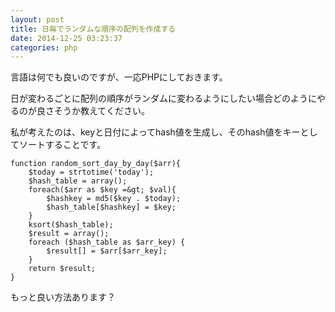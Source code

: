 ```yaml
---
layout: post
title: 日毎でランダムな順序の配列を作成する
date: 2014-12-25 03:23:37
categories: php
---
```

<p>言語は何でも良いのですが、一応PHPにしておきます。</p>

<p>日が変わるごとに配列の順序がランダムに変わるようにしたい場合どのようにやるのが良さそうか教えてください。</p>

<p>私が考えたのは、keyと日付によってhash値を生成し、そのhash値をキーとしてソートすることです。</p>

```
function random_sort_day_by_day($arr){
    $today = strtotime('today');
    $hash_table = array();
    foreach($arr as $key =&gt; $val){
        $hashkey = md5($key . $today);
        $hash_table[$hashkey] = $key;
    }
    ksort($hash_table);
    $result = array();
    foreach ($hash_table as $arr_key) {
        $result[] = $arr[$arr_key];
    }
    return $result;
}
```

<p>もっと良い方法あります？</p>
